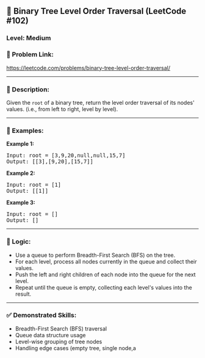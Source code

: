 <h2>🧩 Binary Tree Level Order Traversal (LeetCode #102)</h2>  
<h3>Level: Medium</h3>  

<h3>🔗 Problem Link:</h3>  
<p>  
<a href="https://leetcode.com/problems/binary-tree-level-order-traversal/" target="_blank">https://leetcode.com/problems/binary-tree-level-order-traversal/</a>  
</p>  

---

<h3>📝 Description:</h3>  
<p>
Given the <code>root</code> of a binary tree, return the level order traversal of its nodes' values. (i.e., from left to right, level by level).
</p>  

---

<h3>📌 Examples:</h3>  

<b>Example 1:</b>  
<pre>Input: root = [3,9,20,null,null,15,7]  
Output: [[3],[9,20],[15,7]]</pre>  

<b>Example 2:</b>  
<pre>Input: root = [1]  
Output: [[1]]</pre>  

<b>Example 3:</b>  
<pre>Input: root = []  
Output: []</pre>  

---

<h3>🧠 Logic:</h3>  
<ul>  
<li>Use a queue to perform Breadth-First Search (BFS) on the tree.</li>  
<li>For each level, process all nodes currently in the queue and collect their values.</li>  
<li>Push the left and right children of each node into the queue for the next level.</li>  
<li>Repeat until the queue is empty, collecting each level's values into the result.</li>  
</ul>  

---

<h3>✅ Demonstrated Skills:</h3>  
<ul>  
<li>Breadth-First Search (BFS) traversal</li>  
<li>Queue data structure usage</li>  
<li>Level-wise grouping of tree nodes</li>  
<li>Handling edge cases (empty tree, single node,a